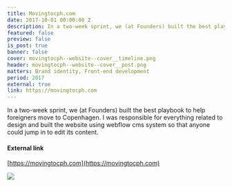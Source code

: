 ```yaml
---
title: Movingtocph.com
date: 2017-10-01 00:00:00 Z
description: In a two-week sprint, we (at Founders) built the best playbook to help foreigners move to Copenhagen.
featured: false
preview: false
is_post: true
banner: false
cover: movingtocph--website--cover__timeline.png
header: movingtocph--website--cover__post.png
matters: Brand identity, Front-end development
period: 2017
external: true
link: https://movingtocph.com
---
```


In a two-week sprint, we (at Founders) built the best playbook to help foreigners move to Copenhagen. I was responsible for everything related to design and built the website using webflow cms system so that anyone could jump in to edit its content.

#### External link

[https://movingtocph.com](https://movingtocph.com)

![](../../assets/images/movingtocph--website--content--0.png)

